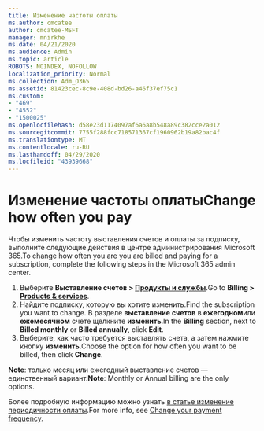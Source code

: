 ```yaml
---
title: Изменение частоты оплаты
ms.author: cmcatee
author: cmcatee-MSFT
manager: mnirkhe
ms.date: 04/21/2020
ms.audience: Admin
ms.topic: article
ROBOTS: NOINDEX, NOFOLLOW
localization_priority: Normal
ms.collection: Adm_O365
ms.assetid: 81423cec-8c9e-408d-bd26-a46f37ef75c1
ms.custom:
- "469"
- "4552"
- "1500025"
ms.openlocfilehash: d58e23d1174097af6a6a8b548a89c382cce2a012
ms.sourcegitcommit: 7755f288fcc718571367cf1960962b19a82bac4f
ms.translationtype: MT
ms.contentlocale: ru-RU
ms.lasthandoff: 04/29/2020
ms.locfileid: "43939668"
---
```

# <a name="change-how-often-you-pay"></a><span data-ttu-id="e6f7b-102">Изменение частоты оплаты</span><span class="sxs-lookup"><span data-stu-id="e6f7b-102">Change how often you pay</span></span>

<span data-ttu-id="e6f7b-103">Чтобы изменить частоту выставления счетов и оплаты за подписку, выполните следующие действия в центре администрирования Microsoft 365.</span><span class="sxs-lookup"><span data-stu-id="e6f7b-103">To change how often you are you are billed and paying for a subscription, complete the following steps in the Microsoft 365 admin center.</span></span> 
1. <span data-ttu-id="e6f7b-104">Выберите **Выставление счетов > [Продукты и службы](https://go.microsoft.com/fwlink/p/?linkid=842054)**.</span><span class="sxs-lookup"><span data-stu-id="e6f7b-104">Go to **Billing > [Products & services](https://go.microsoft.com/fwlink/p/?linkid=842054)**.</span></span>
2. <span data-ttu-id="e6f7b-105">Найдите подписку, которую вы хотите изменить.</span><span class="sxs-lookup"><span data-stu-id="e6f7b-105">Find the subscription you want to change.</span></span> <span data-ttu-id="e6f7b-106">В разделе **выставление счетов** в **ежегодном**или **ежемесячном** счете щелкните **изменить**.</span><span class="sxs-lookup"><span data-stu-id="e6f7b-106">In the **Billing** section, next to **Billed monthly** or **Billed annually**, click **Edit**.</span></span> 
3. <span data-ttu-id="e6f7b-107">Выберите, как часто требуется выставлять счета, а затем нажмите кнопку **изменить**.</span><span class="sxs-lookup"><span data-stu-id="e6f7b-107">Choose the option for how often you want to be billed, then click **Change**.</span></span>

<span data-ttu-id="e6f7b-108">**Note**: только месяц или ежегодный выставление счетов — единственный вариант.</span><span class="sxs-lookup"><span data-stu-id="e6f7b-108">**Note**: Monthly or Annual billing are the only options.</span></span>

<span data-ttu-id="e6f7b-109">Более подробную информацию можно узнать [в статье изменение периодичности оплаты](https://docs.microsoft.com/microsoft-365/commerce/billing-and-payments/change-payment-frequency?view=o365-worldwide).</span><span class="sxs-lookup"><span data-stu-id="e6f7b-109">For more info, see [Change your payment frequency](https://docs.microsoft.com/microsoft-365/commerce/billing-and-payments/change-payment-frequency?view=o365-worldwide).</span></span>
